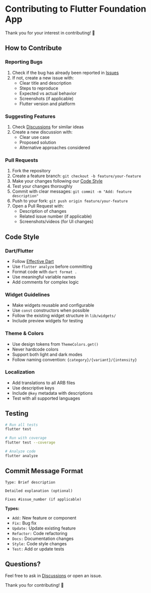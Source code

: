 # Contributing to Flutter Foundation App

Thank you for your interest in contributing! 🎉

## How to Contribute

### Reporting Bugs

1. Check if the bug has already been reported in [Issues](https://github.com/yourusername/flutter_test_app/issues)
2. If not, create a new issue with:
   - Clear title and description
   - Steps to reproduce
   - Expected vs actual behavior
   - Screenshots (if applicable)
   - Flutter version and platform

### Suggesting Features

1. Check [Discussions](https://github.com/yourusername/flutter_test_app/discussions) for similar ideas
2. Create a new discussion with:
   - Clear use case
   - Proposed solution
   - Alternative approaches considered

### Pull Requests

1. Fork the repository
2. Create a feature branch: `git checkout -b feature/your-feature`
3. Make your changes following our [Code Style](#code-style)
4. Test your changes thoroughly
5. Commit with clear messages: `git commit -m "Add: feature description"`
6. Push to your fork: `git push origin feature/your-feature`
7. Open a Pull Request with:
   - Description of changes
   - Related issue number (if applicable)
   - Screenshots/videos (for UI changes)

## Code Style

### Dart/Flutter

- Follow [Effective Dart](https://dart.dev/guides/language/effective-dart)
- Use `flutter analyze` before committing
- Format code with `dart format .`
- Use meaningful variable names
- Add comments for complex logic

### Widget Guidelines

- Make widgets reusable and configurable
- Use `const` constructors when possible
- Follow the existing widget structure in `lib/widgets/`
- Include preview widgets for testing

### Theme & Colors

- Use design tokens from `ThemeColors.get()`
- Never hardcode colors
- Support both light and dark modes
- Follow naming convention: `{category}/{variant}/{intensity}`

### Localization

- Add translations to all ARB files
- Use descriptive keys
- Include `@key` metadata with descriptions
- Test with all supported languages

## Testing

```bash
# Run all tests
flutter test

# Run with coverage
flutter test --coverage

# Analyze code
flutter analyze
```

## Commit Message Format

```
Type: Brief description

Detailed explanation (optional)

Fixes #issue_number (if applicable)
```

**Types:**
- `Add:` New feature or component
- `Fix:` Bug fix
- `Update:` Update existing feature
- `Refactor:` Code refactoring
- `Docs:` Documentation changes
- `Style:` Code style changes
- `Test:` Add or update tests

## Questions?

Feel free to ask in [Discussions](https://github.com/yourusername/flutter_test_app/discussions) or open an issue.

Thank you for contributing! 🙏
